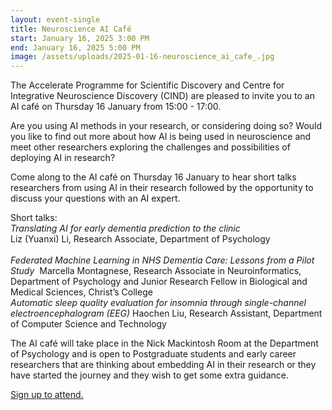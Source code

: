 ```yaml
---
layout: event-single
title: Neuroscience AI Café
start: January 16, 2025 3:00 PM
end: January 16, 2025 5:00 PM
image: /assets/uploads/2025-01-16-neuroscience_ai_cafe_.jpg
---
```

The Accelerate Programme for Scientific Discovery and Centre for Integrative Neuroscience Discovery (CIND) are pleased to invite you to an AI café on Thursday 16 January from 15:00 - 17:00. 

Are you using AI methods in your research, or considering doing so? Would you like to find out more about how AI is being used in neuroscience and meet other researchers exploring the challenges and possibilities of deploying AI in research?

Come along to the AI café on Thursday 16 January to hear short talks researchers from using AI in their research followed by the opportunity to discuss your questions with an AI expert.

Short talks:\
*Translating AI for early dementia prediction to the clinic*\
Liz (Yuanxi) Li, Research Associate, Department of Psychology\
\
*Federated Machine Learning in NHS Dementia Care: Lessons from a Pilot Study*  Marcella Montagnese, Research Associate in Neuroinformatics, Department of Psychology and Junior Research Fellow in Biological and Medical Sciences, Christ’s College  \
*Automatic sleep quality evaluation for insomnia through single-channel electroencephalogram (EEG)* Haochen Liu, Research Assistant, Department of Computer Science and Technology

T﻿he AI café will take place in the Nick Mackintosh Room at the Department of Psychology and is open to Postgraduate students and early career researchers that are thinking about embedding AI in their research or they have started the journey and they wish to get some extra guidance.

[S﻿ign up to attend.](https://forms.office.com/Pages/ResponsePage.aspx?id=RQSlSfq9eUut41R7TzmG6SaVOxbmBOdAg9GzbnrB5IRUNFNORE44WTFaNEwwSUNESU4wQ1RRSkU0WS4u)